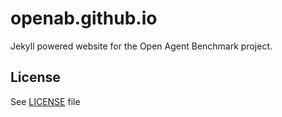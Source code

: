 # openab.github.io

Jekyll powered website for the Open Agent Benchmark project.


## License

See [LICENSE](LICENSE) file
